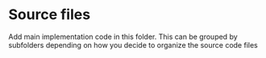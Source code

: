 # Source files

Add main implementation code in this folder. This can be grouped by subfolders depending on how you decide to organize the source code files